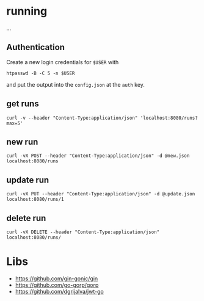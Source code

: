 # running

...

## Authentication

Create a new login credentials for `$USER` with
```
htpasswd -B -C 5 -n $USER
```
and put the output into the `config.json` at the `auth` key.


## get runs
```
curl -v --header "Content-Type:application/json" 'localhost:8080/runs?max=5'
```

## new run
```
curl -vX POST --header "Content-Type:application/json" -d @new.json localhost:8080/runs
```

## update run
```
curl -vX PUT --header "Content-Type:application/json" -d @update.json localhost:8080/runs/1
```


## delete run
```
curl -vX DELETE --header "Content-Type:application/json" localhost:8080/runs/
```

# Libs

* https://github.com/gin-gonic/gin
* https://github.com/go-gorp/gorp
* https://github.com/dgrijalva/jwt-go
